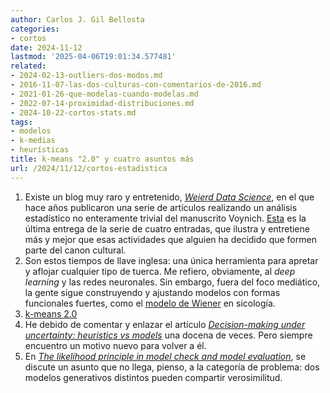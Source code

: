```yaml
---
author: Carlos J. Gil Bellosta
categories:
- cortos
date: 2024-11-12
lastmod: '2025-04-06T19:01:34.577481'
related:
- 2024-02-13-outliers-dos-modos.md
- 2016-11-07-las-dos-culturas-con-comentarios-de-2016.md
- 2021-01-26-que-modelas-cuando-modelas.md
- 2022-07-14-proximidad-distribuciones.md
- 2024-10-22-cortos-stats.md
tags:
- modelos
- k-medias
- heurísticas
title: k-means "2.0" y cuatro asuntos más
url: /2024/11/12/cortos-estadistica
---
```


1. Existe un blog muy raro y entretenido, [_Weierd Data Science_](https://www.weirddatascience.net/), en el que hace años publicaron una serie de artículos realizando un análisis estadístico no enteramente trivial del manuscrito Voynich. [Esta](https://www.weirddatascience.net/2020/02/21/illuminating-the-illuminated-part-four-tempora-mutantur-changepoint-analysis-of-the-voynich-manuscript/) es la última entrega de la serie de cuatro entradas, que ilustra y entretiene más y mejor que esas actividades que alguien ha decidido que formen parte del canon cultural.
1. Son estos tiempos de llave inglesa: una única herramienta para apretar y aflojar cualquier tipo de tuerca. Me refiero, obviamente, al _deep learning_ y las redes neuronales. Sin embargo, fuera del foco mediático, la gente sigue construyendo y ajustando modelos con formas funcionales fuertes, como el [modelo de Wiener](http://singmann.org/wiener-model-analysis-with-brms-part-i/) en sicología.
1. [k-means 2.0](https://math.dartmouth.edu/archive/m70s20/public_html/Demidenko-2016-Statistical_Analysis_and_Data_Mining_The_ASA_Data_Science_Journal.pdf)
1. He debido de comentar y enlazar el artículo [_Decision-making under uncertainty: heuristics vs models_](https://statmodeling.stat.columbia.edu/2020/08/14/decision-making-under-uncertainty-heuristics-vs-models/) una docena de veces. Pero siempre encuentro un motivo nuevo para volver a él.
1. En [_The likelihood principle in model check and model evaluation_](https://statmodeling.stat.columbia.edu/2020/12/18/the-likelihood-principle-in-model-check-and-model-evaluation/), se discute un asunto que no llega, pienso, a la categoría de problema: dos modelos generativos distintos pueden compartir verosimilitud.
